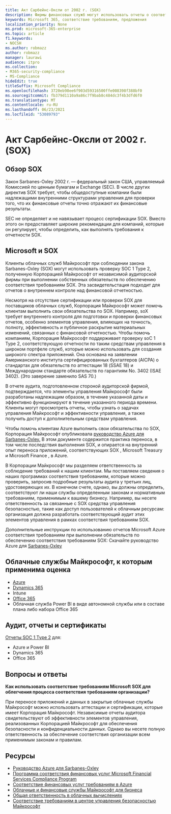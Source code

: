 ```yaml
---
title: Акт Сарбейнс-Оксли от 2002 г. (SOX)
description: Фирмы финансовых служб могут использовать отчеты о соответствии требованиям Корпорации Майкрософт для устранения их соответствия требованиям Sarbanes-Oxley закона.
keywords: Microsoft 365, соответствие требованиям, предложения
localization_priority: None
ms.prod: microsoft-365-enterprise
ms.topic: article
f1.keywords:
- NOCSH
ms.author: robmazz
author: robmazz
manager: laurawi
audience: itpro
ms.collection:
- M365-security-compliance
- MS-Compliance
hideEdit: true
titleSuffix: Microsoft Compliance
ms.openlocfilehash: 3720eb98ee6f903d59316500ffe008398f388bf0
ms.sourcegitcommit: fb379d1110a9a86c7f9bab8c484dc3f4b3dfd6f0
ms.translationtype: MT
ms.contentlocale: ru-RU
ms.lasthandoff: 06/23/2021
ms.locfileid: "53089793"
---
```

# <a name="sarbanes-oxley-act-of-2002-sox"></a>Акт Сарбейнс-Оксли от 2002 г. (SOX)

## <a name="sox-overview"></a>Обзор SOX

Закон Sarbanes-Oxley 2002 г. — федеральный закон США, управляемый Комиссией по ценным бумагам и Exchange (SEC). В числе других директив SOX требует, чтобы общедоступные компании были надлежащими внутренними структурами управления для проверки того, что их финансовые отчеты точно отражают их финансовые результаты.

SEC не определяет и не навязывает процесс сертификации SOX. Вместо этого он предоставляет широкие рекомендации для компаний, которые он регулирует, чтобы определить, как выполнять требования к отчетности SOX.

## <a name="microsoft-and-sox"></a>Microsoft и SOX

Клиенты облачных служб Майкрософт при соблюдении закона Sarbanes-Oxley (SOX) могут использовать проверку SOC 1 Type 2, полученную Корпорацией Майкрософт от независимой аудиторской фирмы при выполнении собственных обязательств по обеспечению соответствия требованиям SOX. Эта засвидетельстация подходит для отчетов о внутреннем контроле над финансовой отчетностью.

Несмотря на отсутствие сертификации или проверки SOX для поставщиков облачных служб, Корпорация Майкрософт может помочь клиентам выполнить свои обязательства по SOX. Например, soX требует внутреннего контроля для подготовки и проверки финансовых отчетов, особенно элементов управления, влияющих на точность, полноту, эффективность и публичное раскрытие материальных изменений, связанных с финансовой отчетностью. Чтобы помочь компаниям, Корпорация Майкрософт поддерживает проверку soC 1 Type 2, соответствующую отчетности по таким средствам управления в широком портфеле служб, которые можно использовать для создания широкого спектра приложений. Она основана на заявлении Американского института сертифицированных бухгалтеров (AICPA) о стандартах для обязательств по аттестации 18 (SSAE 18) и Международном стандарте обязательств по гарантиям No. 3402 (ISAE 3402). (Это заверение заменило SAS 70.)

В отчете аудита, подготовленном стороной аудиторской фирмой, подтверждается, что элементы управления Майкрософт были разработаны надлежащим образом, в течение указанной даты и эффективно функционируют в течение указанного периода времени. Клиенты могут просмотреть отчеты, чтобы узнать о задачах управления Майкрософт и эффективности управления, а также получить доступ к дополнительным средствам управления.

Чтобы помочь клиентам Azure выполнить свои обязательства по SOX, Корпорация Майкрософт опубликовала [руководство Azure для Sarbanes-Oxley.](https://aka.ms/Azure-SOX-Guide) В этом документе содержится практика переноса, в том числе последствия выполнения SOX, и опирается на внутренний опыт переноса приложений, соответствующих SOX , Microsoft Treasury и Microsoft Finance , в Azure.

В Корпорации Майкрософт мы разделяем ответственность за соблюдение требований к нашим клиентам. Мы поставляем сведения о наших программах соответствия требованиям, которые можно проверить, запросив подробные результаты аудита у третьих лиц, удостоверяющих их. В конечном счете, однако, вы должны определить, соответствуют ли наши службы определенным законам и нормативным требованиям, применимым к вашему бизнесу. Например, вы несете ответственность за связанные с SOX средства управления безопасностью, такие как доступ пользователей к облачным ресурсам: организация должна разработать соответствующий аудит этих элементов управления в рамках соответствия требованиям SOX.

Дополнительные инструкции по использованию отчетов Microsoft Azure соответствия требованиям при выполнении обязательств по обеспечению соответствия требованиям SOX: Скачайте руководство Azure для [Sarbanes-Oxley](https://aka.ms/Azure-SOX-Guide)

## <a name="microsoft-in-scope-cloud-services"></a>Облачные службы Майкрософт, к которым применима оценка

- [Azure](https://aka.ms/AzureCompliance)
- [Dynamics 365](https://aka.ms/d365-compliance-list)
- Intune
- [Office 365](https://go.microsoft.com/fwlink/p/?LinkID=2077751)
- Облачная служба Power BI в виде автономной службы или в составе плана либо набора Office 365

## <a name="audits-reports-and-certificates"></a>Аудит, отчеты и сертификаты

[Отчеты SOC 1 Type 2](offering-SOC.md) для:

- Azure и Power BI
- Dynamics 365
- Office 365

## <a name="frequently-asked-questions"></a>Вопросы и ответы

**Как использовать соответствие требованиям Microsoft SOX для облегчения процесса соответствия требованиям организации?**

При переносе приложений и данных в закрытые облачные службы Майкрософт можно использовать аттестации и сертификации, которые имеет Корпорация Майкрософт. Независимые отчеты аудитора свидетельствуют об эффективности элементов управления, реализованных Корпорацией Майкрософт для обеспечения безопасности и конфиденциальности данных. Однако вы несете полную ответственность за обеспечение соответствия организации всем применимым законам и правилам.

## <a name="resources"></a>Ресурсы

- [Руководство Azure для Sarbanes-Oxley](https://aka.ms/Azure-SOX-Guide)
- [Программа соответствия финансовых услуг Microsoft Financial Services Compliance Program](https://www.microsoft.com/download/details.aspx?id=55332)
- [Соответствие финансовых услуг требованиям в Azure](https://azure.microsoft.com/resources/videos/azurecon-2015-financial-services-compliance-in-azure/)
- [Облачные и финансовые службы Майкрософт для бизнеса](https://www.microsoft.com/trustcenter/cloudservices/financialservices)
- [Общая ответственность в облачных вычислениях](https://aka.ms/sharedresponsibility)
- [Соответствие требованиям в центре управления безопасностью Майкрософт](https://www.microsoft.com/trust-center/compliance/compliance-overview)
